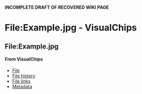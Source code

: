 **INCOMPLETE DRAFT OF RECOVERED WIKI PAGE**

# File:Example.jpg - VisualChips

## File:Example.jpg

#### From VisualChips

- [File](#file)
- [File history](#filehistory)
- [File links](#filelinks)
- [Metadata](#metadata)

